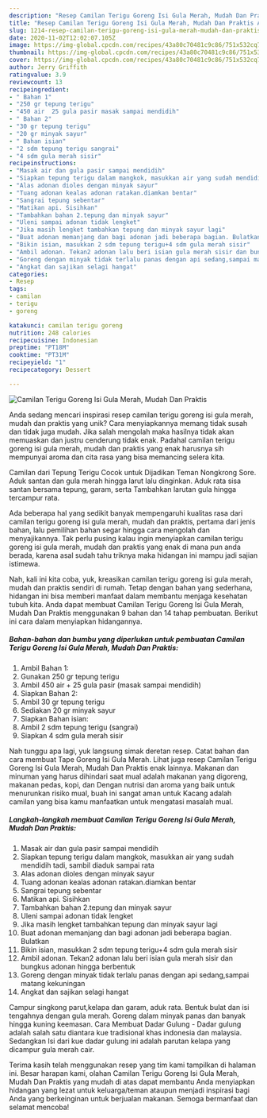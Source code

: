 ```yaml
---
description: "Resep Camilan Terigu Goreng Isi Gula Merah, Mudah Dan Praktis Anti Gagal"
title: "Resep Camilan Terigu Goreng Isi Gula Merah, Mudah Dan Praktis Anti Gagal"
slug: 1214-resep-camilan-terigu-goreng-isi-gula-merah-mudah-dan-praktis-anti-gagal
date: 2020-11-02T12:02:07.105Z
image: https://img-global.cpcdn.com/recipes/43a80c70481c9c86/751x532cq70/camilan-terigu-goreng-isi-gula-merah-mudah-dan-praktis-foto-resep-utama.jpg
thumbnail: https://img-global.cpcdn.com/recipes/43a80c70481c9c86/751x532cq70/camilan-terigu-goreng-isi-gula-merah-mudah-dan-praktis-foto-resep-utama.jpg
cover: https://img-global.cpcdn.com/recipes/43a80c70481c9c86/751x532cq70/camilan-terigu-goreng-isi-gula-merah-mudah-dan-praktis-foto-resep-utama.jpg
author: Jerry Griffith
ratingvalue: 3.9
reviewcount: 13
recipeingredient:
- " Bahan 1"
- "250 gr tepung terigu"
- "450 air  25 gula pasir masak sampai mendidih"
- " Bahan 2"
- "30 gr tepung terigu"
- "20 gr minyak sayur"
- " Bahan isian"
- "2 sdm tepung terigu sangrai"
- "4 sdm gula merah sisir"
recipeinstructions:
- "Masak air dan gula pasir sampai mendidih"
- "Siapkan tepung terigu dalam mangkok, masukkan air yang sudah mendidih tadi, sambil diaduk sampai rata"
- "Alas adonan dioles dengan minyak sayur"
- "Tuang adonan kealas adonan ratakan.diamkan bentar"
- "Sangrai tepung sebentar"
- "Matikan api. Sisihkan"
- "Tambahkan bahan 2.tepung dan minyak sayur"
- "Uleni sampai adonan tidak lengket"
- "Jika masih lengket tambahkan tepung dan minyak sayur lagi"
- "Buat adonan memanjang dan bagi adonan jadi beberapa bagian. Bulatkan"
- "Bikin isian, masukkan 2 sdm tepung terigu+4 sdm gula merah sisir"
- "Ambil adonan. Tekan2 adonan lalu beri isian gula merah sisir dan bungkus adonan hingga berbentuk"
- "Goreng dengan minyak tidak terlalu panas dengan api sedang,sampai matang kekuningan"
- "Angkat dan sajikan selagi hangat"
categories:
- Resep
tags:
- camilan
- terigu
- goreng

katakunci: camilan terigu goreng 
nutrition: 248 calories
recipecuisine: Indonesian
preptime: "PT18M"
cooktime: "PT31M"
recipeyield: "1"
recipecategory: Dessert

---
```



![Camilan Terigu Goreng Isi Gula Merah, Mudah Dan Praktis](https://img-global.cpcdn.com/recipes/43a80c70481c9c86/751x532cq70/camilan-terigu-goreng-isi-gula-merah-mudah-dan-praktis-foto-resep-utama.jpg)

Anda sedang mencari inspirasi resep camilan terigu goreng isi gula merah, mudah dan praktis yang unik? Cara menyiapkannya memang tidak susah dan tidak juga mudah. Jika salah mengolah maka hasilnya tidak akan memuaskan dan justru cenderung tidak enak. Padahal camilan terigu goreng isi gula merah, mudah dan praktis yang enak harusnya sih mempunyai aroma dan cita rasa yang bisa memancing selera kita.

Camilan dari Tepung Terigu Cocok untuk Dijadikan Teman Nongkrong Sore. Aduk santan dan gula merah hingga larut lalu dinginkan. Aduk rata sisa santan bersama tepung, garam, serta Tambahkan larutan gula hingga tercampur rata.

Ada beberapa hal yang sedikit banyak mempengaruhi kualitas rasa dari camilan terigu goreng isi gula merah, mudah dan praktis, pertama dari jenis bahan, lalu pemilihan bahan segar hingga cara mengolah dan menyajikannya. Tak perlu pusing kalau ingin menyiapkan camilan terigu goreng isi gula merah, mudah dan praktis yang enak di mana pun anda berada, karena asal sudah tahu triknya maka hidangan ini mampu jadi sajian istimewa.


Nah, kali ini kita coba, yuk, kreasikan camilan terigu goreng isi gula merah, mudah dan praktis sendiri di rumah. Tetap dengan bahan yang sederhana, hidangan ini bisa memberi manfaat dalam membantu menjaga kesehatan tubuh kita. Anda dapat membuat Camilan Terigu Goreng Isi Gula Merah, Mudah Dan Praktis menggunakan 9 bahan dan 14 tahap pembuatan. Berikut ini cara dalam menyiapkan hidangannya.

<!--inarticleads1-->

##### Bahan-bahan dan bumbu yang diperlukan untuk pembuatan Camilan Terigu Goreng Isi Gula Merah, Mudah Dan Praktis:

1. Ambil  Bahan 1:
1. Gunakan 250 gr tepung terigu
1. Ambil 450 air + 25 gula pasir (masak sampai mendidih)
1. Siapkan  Bahan 2:
1. Ambil 30 gr tepung terigu
1. Sediakan 20 gr minyak sayur
1. Siapkan  Bahan isian:
1. Ambil 2 sdm tepung terigu (sangrai)
1. Siapkan 4 sdm gula merah sisir


Nah tunggu apa lagi, yuk langsung simak deretan resep. Catat bahan dan cara membuat Tape Goreng Isi Gula Merah. Lihat juga resep Camilan Terigu Goreng Isi Gula Merah, Mudah Dan Praktis enak lainnya. Makanan dan minuman yang harus dihindari saat mual adalah makanan yang digoreng, makanan pedas, kopi, dan Dengan nutrisi dan aroma yang baik untuk menurunkan risiko mual, buah ini sangat aman untuk Kacang adalah camilan yang bisa kamu manfaatkan untuk mengatasi masalah mual. 

<!--inarticleads2-->

##### Langkah-langkah membuat Camilan Terigu Goreng Isi Gula Merah, Mudah Dan Praktis:

1. Masak air dan gula pasir sampai mendidih
1. Siapkan tepung terigu dalam mangkok, masukkan air yang sudah mendidih tadi, sambil diaduk sampai rata
1. Alas adonan dioles dengan minyak sayur
1. Tuang adonan kealas adonan ratakan.diamkan bentar
1. Sangrai tepung sebentar
1. Matikan api. Sisihkan
1. Tambahkan bahan 2.tepung dan minyak sayur
1. Uleni sampai adonan tidak lengket
1. Jika masih lengket tambahkan tepung dan minyak sayur lagi
1. Buat adonan memanjang dan bagi adonan jadi beberapa bagian. Bulatkan
1. Bikin isian, masukkan 2 sdm tepung terigu+4 sdm gula merah sisir
1. Ambil adonan. Tekan2 adonan lalu beri isian gula merah sisir dan bungkus adonan hingga berbentuk
1. Goreng dengan minyak tidak terlalu panas dengan api sedang,sampai matang kekuningan
1. Angkat dan sajikan selagi hangat


Campur singkong parut,kelapa dan garam, aduk rata. Bentuk bulat dan isi tengahnya dengan gula merah. Goreng dalam minyak panas dan banyak hingga kuning keemasan. Cara Membuat Dadar Gulung - Dadar gulung adalah salah satu diantara kue tradisional khas indonesia dan malaysia. Sedangkan Isi dari kue dadar gulung ini adalah parutan kelapa yang dicampur gula merah cair. 

Terima kasih telah menggunakan resep yang tim kami tampilkan di halaman ini. Besar harapan kami, olahan Camilan Terigu Goreng Isi Gula Merah, Mudah Dan Praktis yang mudah di atas dapat membantu Anda menyiapkan hidangan yang lezat untuk keluarga/teman ataupun menjadi inspirasi bagi Anda yang berkeinginan untuk berjualan makanan. Semoga bermanfaat dan selamat mencoba!
